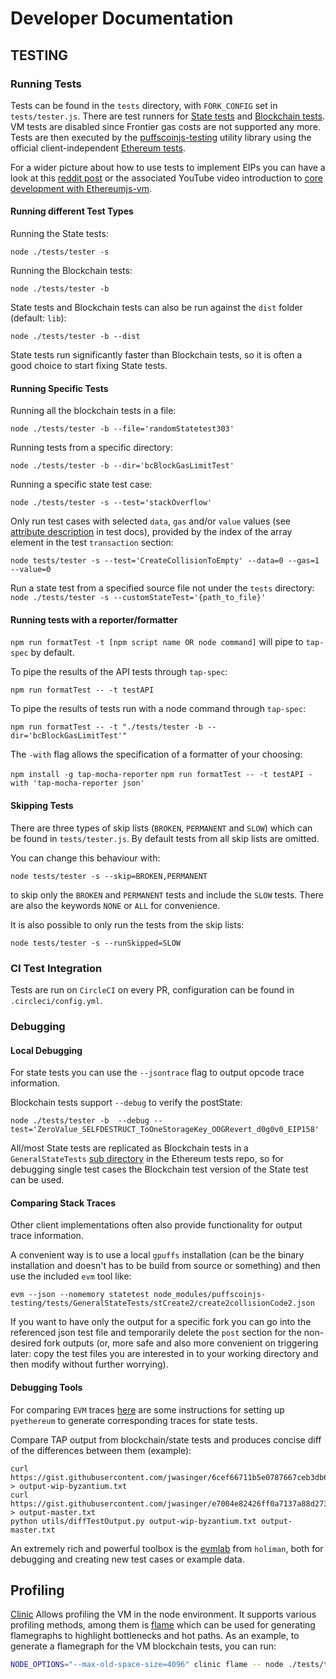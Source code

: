 # Developer Documentation

## TESTING

### Running Tests

Tests can be found in the ``tests`` directory, with ``FORK_CONFIG`` set in ``tests/tester.js``. There are test runners for [State tests](http://www.ethdocs.org/en/latest/contracts-and-transactions/ethereum-tests/state_tests/index.html) and [Blockchain tests](http://www.ethdocs.org/en/latest/contracts-and-transactions/ethereum-tests/blockchain_tests/index.html). VM tests are disabled since Frontier gas costs are not supported any more. Tests are then executed by the [puffscoinjs-testing](https://github.com/puffscoin/puffscoinjs-testing) utility library using the official client-independent [Ethereum tests](https://github.com/ethereum/tests).

For a wider picture about how to use tests to implement EIPs you can have a look at this [reddit post](https://www.reddit.com/r/ethereum/comments/6kc5g3/ethereumjs_team_is_seeking_contributors/)
or the associated YouTube video introduction to [core development with Ethereumjs-vm](https://www.youtube.com/watch?v=L0BVDl6HZzk&feature=youtu.be).

#### Running different Test Types

Running the State tests:

`node ./tests/tester -s`

Running the Blockchain tests:

`node ./tests/tester -b`

State tests and Blockchain tests can also be run against the ``dist`` folder (default: ``lib``):
  
`node ./tests/tester -b --dist`

State tests run significantly faster than Blockchain tests, so it is often a good choice to start fixing State tests.

#### Running Specific Tests

Running all the blockchain tests in a file:

`node ./tests/tester -b --file='randomStatetest303'`

Running tests from a specific directory:

`node ./tests/tester -b --dir='bcBlockGasLimitTest'`

Running a specific state test case:

`node ./tests/tester -s --test='stackOverflow'`

Only run test cases with selected ``data``, ``gas`` and/or ``value`` values (see 
[attribute description](http://ethereum-tests.readthedocs.io/en/latest/test_types/state_tests.html) in 
test docs), provided by the index of the array element in the test ``transaction`` section:

`node tests/tester -s --test='CreateCollisionToEmpty' --data=0 --gas=1 --value=0`

Run a state test from a specified source file not under the ``tests`` directory:
`node ./tests/tester -s --customStateTest='{path_to_file}'`

#### Running tests with a reporter/formatter

`npm run formatTest -t [npm script name OR node command]` will pipe to `tap-spec` by default.

To pipe the results of the API tests through `tap-spec`:

`npm run formatTest -- -t testAPI`

To pipe the results of tests run with a node command through `tap-spec`:

`npm run formatTest -- -t "./tests/tester -b --dir='bcBlockGasLimitTest'"`

The `-with` flag allows the specification of a formatter of your choosing:

`npm install -g tap-mocha-reporter`
`npm run formatTest -- -t testAPI -with 'tap-mocha-reporter json'`

#### Skipping Tests

There are three types of skip lists (``BROKEN``, ``PERMANENT`` and ``SLOW``) which
can be found in ``tests/tester.js``. By default tests from all skip lists are omitted.

You can change this behaviour with:

`node tests/tester -s --skip=BROKEN,PERMANENT`

to skip only the ``BROKEN`` and ``PERMANENT`` tests and include the ``SLOW`` tests.
There are also the keywords ``NONE`` or ``ALL`` for convenience.

It is also possible to only run the tests from the skip lists:

`node tests/tester -s --runSkipped=SLOW`

### CI Test Integration

Tests are run on ``CircleCI`` on every PR, configuration can be found in ``.circleci/config.yml``.

### Debugging

#### Local Debugging

For state tests you can use the ``--jsontrace`` flag to output opcode trace information.

Blockchain tests support `--debug` to verify the postState:

`node ./tests/tester -b  --debug --test='ZeroValue_SELFDESTRUCT_ToOneStorageKey_OOGRevert_d0g0v0_EIP158'`

All/most State tests are replicated as Blockchain tests in a ``GeneralStateTests`` [sub directory](https://github.com/ethereum/tests/tree/develop/BlockchainTests/GeneralStateTests) in the Ethereum tests repo, so for debugging single test cases the Blockchain test version of the State test can be used.

#### Comparing Stack Traces

Other client implementations often also provide functionality for output trace information.

A convenient way is to use a local ``gpuffs`` installation (can be the binary installation and doesn't has to be build from source or something) and then use the included ``evm`` tool like:

```shell
evm --json --nomemory statetest node_modules/puffscoinjs-testing/tests/GeneralStateTests/stCreate2/create2collisionCode2.json
```

If you want to have only the output for a specific fork you can go into the referenced json test file and temporarily delete the ``post`` section for the non-desired fork outputs (or, more safe and also more convenient on triggering later: copy the test files you are interested in to your working directory and then modify without further worrying).

#### Debugging Tools

For comparing ``EVM`` traces [here](https://gist.github.com/cdetrio/41172f374ae32047a6c9e97fa9d09ad0) are some instructions for setting up ``pyethereum`` to generate corresponding traces for state tests.

Compare TAP output from blockchain/state tests and produces concise diff of the differences between them (example):

```
curl https://gist.githubusercontent.com/jwasinger/6cef66711b5e0787667ceb3db6bea0dc/raw/0740f03b4ce90d0955d5aba1e0c30ce698c7145a/gistfile1.txt > output-wip-byzantium.txt
curl https://gist.githubusercontent.com/jwasinger/e7004e82426ff0a7137a88d273f11819/raw/66fbd58722747ebe4f7006cee59bbe22461df8eb/gistfile1.txt > output-master.txt
python utils/diffTestOutput.py output-wip-byzantium.txt output-master.txt
```

An extremely rich and powerful toolbox is the [evmlab](https://github.com/holiman/evmlab) from ``holiman``, both for debugging and creating new test cases or example data.

## Profiling

[Clinic](https://github.com/nearform/node-clinic) Allows profiling the VM in the node environment. It supports various profiling methods, among them is [flame](https://github.com/nearform/node-clinic-flame) which can be used for generating flamegraphs to highlight bottlenecks and hot paths. As an example, to generate a flamegraph for the VM blockchain tests, you can run:

```sh
NODE_OPTIONS="--max-old-space-size=4096" clinic flame -- node ./tests/tester.js -b --excludeDir='GeneralStateTests'
```
